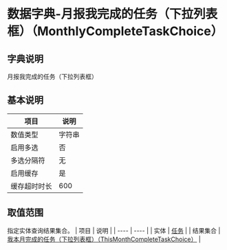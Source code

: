 # 数据字典-月报我完成的任务（下拉列表框）（MonthlyCompleteTaskChoice）
## 字典说明
月报我完成的任务（下拉列表框）

## 基本说明
| 项目 | 说明 |
| ---- | ---- |
| 数值类型 | 字符串 |
| 启用多选 | 否 |
| 多选分隔符 | 无 |
| 启用缓存 | 是 |
| 缓存超时时长 | 600 |

## 取值范围
指定实体查询结果集合。
| 项目 | 说明 |
| ---- | ---- |
| 实体 | [任务](../module/zentao/Task) |
| 结果集合 | [我本月完成的任务（下拉列表框）（ThisMonthCompleteTaskChoice）](../module/zentao/Task/#数据集合-我本月完成的任务（下拉列表框）（ThisMonthCompleteTaskChoice）) |

